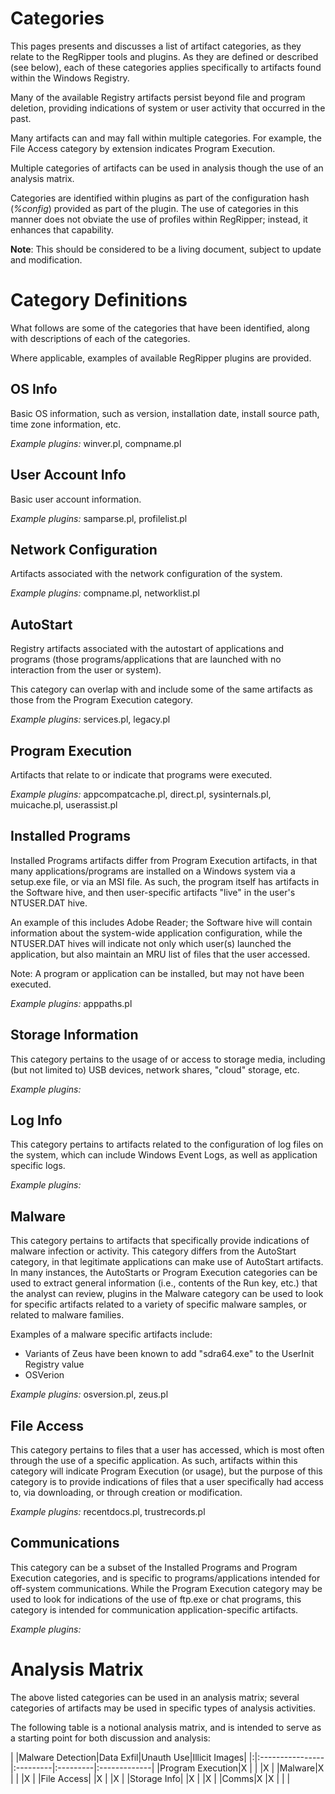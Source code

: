 # Categories #
This pages presents and discusses a list of artifact categories, as they relate to the RegRipper tools and plugins.  As they are defined or described (see below), each of these categories applies specifically to artifacts found within the Windows Registry.

Many of the available Registry artifacts persist beyond file and program deletion, providing indications of system or user activity that occurred in the past.

Many artifacts can and may fall within multiple categories.  For example, the File Access category by extension indicates Program Execution.

Multiple categories of artifacts can be used in analysis though the use of an analysis matrix.

Categories are identified within plugins as part of the configuration hash (_%config_) provided as part of the plugin.  The use of categories in this manner does not obviate the use of profiles within RegRipper; instead, it enhances that capability.

**Note**: This should be considered to be a living document, subject to update and modification.

# Category Definitions #
What follows are some of the categories that have been identified, along with descriptions of each of the categories.

Where applicable, examples of available RegRipper plugins are provided.

## OS Info ##
Basic OS information, such as version, installation date, install source path, time zone information, etc.

_Example plugins:_ winver.pl, compname.pl

## User Account Info ##
Basic user account information.

_Example plugins:_ samparse.pl, profilelist.pl

## Network Configuration ##
Artifacts associated with the network configuration of the system.

_Example plugins:_ compname.pl, networklist.pl

## AutoStart ##
Registry artifacts associated with the autostart of applications and programs (those programs/applications that are launched with no interaction from the user or system).

This category can overlap with and include some of the same artifacts as those from the Program Execution category.

_Example plugins:_ services.pl, legacy.pl

## Program Execution ##
Artifacts that relate to or indicate that programs were executed.

_Example plugins:_ appcompatcache.pl, direct.pl, sysinternals.pl, muicache.pl, userassist.pl

## Installed Programs ##
Installed Programs artifacts differ from Program Execution artifacts, in that many applications/programs are installed on a Windows system via a setup.exe file, or via an MSI file.  As such, the program itself has artifacts in the Software hive, and then user-specific artifacts "live" in the user's NTUSER.DAT hive.

An example of this includes Adobe Reader; the Software hive will contain information about the system-wide application configuration, while the NTUSER.DAT hives will indicate not only which user(s) launched the application, but also maintain an MRU list of files that the user accessed.

Note: A program or application can be installed, but may not have been executed.

_Example plugins:_ apppaths.pl

## Storage Information ##
This category pertains to the usage of or access to storage media, including (but not limited to) USB devices, network shares, "cloud" storage, etc.

_Example plugins:_

## Log Info ##
This category pertains to artifacts related to the configuration of log files on the system, which can include Windows Event Logs, as well as application specific logs.

_Example plugins:_

## Malware ##
This category pertains to artifacts that specifically provide indications of malware infection or activity.  This category differs from the AutoStart category, in that legitimate applications can make use of AutoStart artifacts.  In many instances, the AutoStarts or Program Execution categories can be used to extract general information (i.e., contents of the Run key, etc.) that the analyst can review, plugins in the Malware category can be used to look for specific artifacts related to a variety of specific malware samples, or related to malware families.

Examples of a malware specific artifacts include:
  * Variants of Zeus have been known to add "sdra64.exe" to the UserInit Registry value
  * OSVerion

_Example plugins:_ osversion.pl, zeus.pl

## File Access ##
This category pertains to files that a user has accessed, which is most often through the use of a specific application.  As such, artifacts within this category will indicate Program Execution (or usage), but the purpose of this category is to provide indications of files that a user specifically had access to, via downloading, or through creation or modification.

_Example plugins:_ recentdocs.pl, trustrecords.pl

## Communications ##
This category can be a subset of the Installed Programs and Program Execution categories, and is specific to programs/applications intended for off-system communications.  While the Program Execution category may be used to look for indications of the use of ftp.exe or chat programs, this category is intended for communication application-specific artifacts.

_Example plugins:_

# Analysis Matrix #
The above listed categories can be used in an analysis matrix; several categories of artifacts may be used in specific types of analysis activities.

The following table is a notional analysis matrix, and is intended to serve as a starting point for both discussion and analysis:

| |Malware Detection|Data Exfil|Unauth Use|Illicit Images|
|:|:----------------|:---------|:---------|:-------------|
|Program Execution|X                |          |          |X             |
|Malware|X                |          |          |X             |
|File Access|                 |X         |          |X             |
|Storage Info|                 |X         |          |X             |
|Comms|X                |X         |          |              |